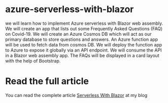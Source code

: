 # azure-serverless-with-blazor

we will learn how to implement Azure serverless with Blazor web assembly. We will create an app that lists out some Frequently Asked Questions (FAQ) on Covid-19. We will create an Azure Cosmos DB which will act as our primary database to store questions and answers. An Azure function app will be used to fetch data from cosmos DB. We will deploy the function app to Azure to expose it globally via an API endpoint. We will consume the API in a Blazor web assembly app. The FAQs will be displayed in a card layout with the help of Bootstrap.

# Read the full article

You can read the complete article [Serverless With Blazor](https://girishgodage.in/blog/serverless-with-blazor/) at my blog

